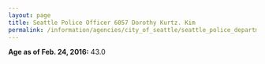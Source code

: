 ```yaml
---
layout: page
title: Seattle Police Officer 6057 Dorothy Kurtz. Kim
permalink: /information/agencies/city_of_seattle/seattle_police_department/copbook/6057/
---
```


**Age as of Feb. 24, 2016:** 43.0
